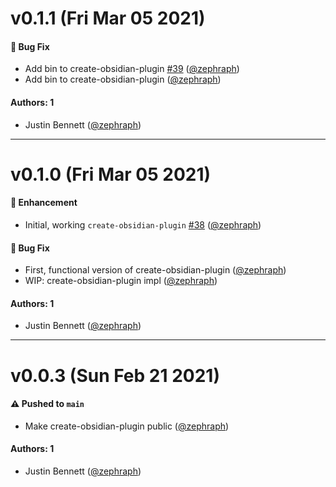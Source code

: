 # v0.1.1 (Fri Mar 05 2021)

#### 🐛 Bug Fix

- Add bin to create-obsidian-plugin [#39](https://github.com/zephraph/obsidian-tools/pull/39) ([@zephraph](https://github.com/zephraph))
- Add bin to create-obsidian-plugin ([@zephraph](https://github.com/zephraph))

#### Authors: 1

- Justin Bennett ([@zephraph](https://github.com/zephraph))

---

# v0.1.0 (Fri Mar 05 2021)

#### 🚀 Enhancement

- Initial, working `create-obsidian-plugin` [#38](https://github.com/zephraph/obsidian-tools/pull/38) ([@zephraph](https://github.com/zephraph))

#### 🐛 Bug Fix

- First, functional version of create-obsidian-plugin ([@zephraph](https://github.com/zephraph))
- WIP: create-obsidian-plugin impl ([@zephraph](https://github.com/zephraph))

#### Authors: 1

- Justin Bennett ([@zephraph](https://github.com/zephraph))

---

# v0.0.3 (Sun Feb 21 2021)

#### ⚠️ Pushed to `main`

- Make create-obsidian-plugin public ([@zephraph](https://github.com/zephraph))

#### Authors: 1

- Justin Bennett ([@zephraph](https://github.com/zephraph))
